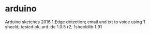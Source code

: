 # arduino
Arduino sketches 2016
1.Edge detection; email and txt to voice using 1 sheeld; tested ok; ard ide 1.0.5 r2; 1sheeldlib 1.91 
